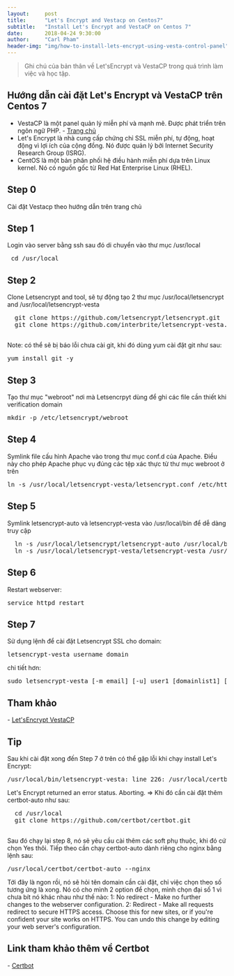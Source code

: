 ```yaml
---
layout:     post
title:      "Let's Encrypt and Vestacp on Centos7"
subtitle:   "Install Let's Encrypt and VestaCP on Centos 7"
date:       2018-04-24 9:30:00
author:     "Carl Pham"
header-img: "img/how-to-install-lets-encrypt-using-vesta-control-panel"
---
```

<blockquote>Ghi chú của bản thân về Let'sEncrypt và VestaCP trong quá trình làm việc và học tập.</blockquote>
<h2 class="section-heading">Hướng dẫn cài đặt Let's Encrypt và VestaCP trên Centos 7</h2>
<ul>
  <li>VestaCP là một panel quản lý miễn phí và mạnh mẽ. Được phát triển trên ngôn ngữ PHP. - <a href="https://vestacp.com">Trang chủ</a></li>
  <li>Let's Encrypt là nhà cung cấp chứng chỉ SSL miễn phí, tự động, hoạt động vì lợi ích của cộng đồng. Nó được quản lý bởi Internet Security Research Group (ISRG).</li>
  <li>CentOS là một bản phân phối hệ điều hành miễn phí dựa trên Linux kernel. Nó có nguồn gốc từ Red Hat Enterprise Linux (RHEL).</li>
</ul>

<h2 class="section-heading">Step 0</h2>
<p>
  Cài đặt Vestacp theo hướng dẫn trên trang chủ
</p>

<h2 class="section-heading">Step 1</h2>
<p>
  Login vào server bằng ssh sau đó di chuyển vào thư mục /usr/local
  <pre> cd /usr/local </pre>
</p>

<h2 class="section-heading">Step 2</h2>
<p>
  Clone Letsencrypt and tool, sẽ tự động tạo 2 thư mục /usr/local/letsencrypt and /usr/local/letsencrypt-vesta
  <pre>
  git clone https://github.com/letsencrypt/letsencrypt.git
  git clone https://github.com/interbrite/letsencrypt-vesta.git
  </pre>
  Note: có thể sẽ bị báo lỗi chưa cài git, khi đó dùng yum cài đặt git như sau: <pre>yum install git -y</pre>
</p>

<h2 class="section-heading">Step 3</h2>
<p>
  Tạo thư mục "webroot" nơi mà Letsencrpyt dùng để ghi các file cần thiết khi verification domain
  <pre>mkdir -p /etc/letsencrypt/webroot</pre>
</p>

<h2 class="section-heading">Step 4</h2>
<p>
  Symlink file cấu hình Apache vào trong thư mục conf.d của Apache. Điều này cho phép Apache phục vụ đúng các tệp xác thực từ thư mục webroot ở trên
  <pre>ln -s /usr/local/letsencrypt-vesta/letsencrypt.conf /etc/httpd/conf.d/letsencrypt.conf</pre>
</p>

<h2 class="section-heading">Step 5</h2>
<p>
  Symlink letsencrypt-auto và letsencrypt-vesta vào /usr/local/bin để dễ dàng truy cập
  <pre>
  ln -s /usr/local/letsencrypt/letsencrypt-auto /usr/local/bin/letsencrypt-auto
  ln -s /usr/local/letsencrypt-vesta/letsencrypt-vesta /usr/local/bin/letsencrypt-vesta</pre>
</p>

<h2 class="section-heading">Step 6</h2>
<p>
  Restart webserver:
  <pre>service httpd restart</pre>
</p>

<h2 class="section-heading">Step 7</h2>
<p>
  Sử dụng lệnh để cài đặt Letsencrypt SSL cho domain:
  <pre>letsencrypt-vesta username domain</pre>
  chi tiết hơn: <pre>sudo letsencrypt-vesta [-m email] [-u] user1 [domainlist1] [...-u userN [domainlistN]]</pre>
</p>

<h2 class="section-heading">Tham khảo</h2>
<p>
  - <a href="https://github.com/interbrite/letsencrypt-vesta"> Let'sEncrypt VestaCP </a>
</p>

<h2 class="section-heading">Tip</h2>
<p>
  Sau khi cài đặt xong đến Step 7 ở trên có thể gặp lỗi khi chạy install Let's Encrypt:
  <pre>/usr/local/bin/letsencrypt-vesta: line 226: /usr/local/certbot/certbot-auto: No such file or directory</pre>
Let's Encrypt returned an error status.  Aborting.
=> Khi đó cần cài đặt thêm certbot-auto như sau:
  <pre>
  cd /usr/local
  git clone https://github.com/certbot/certbot.git
  </pre>
Sau đó chạy lại step 8, nó sẽ yêu cầu cài thêm các soft phụ thuộc, khi đó cứ chọn Yes thôi.
Tiếp theo cần chạy certbot-auto dành riêng cho nginx bằng lệnh sau:
  <pre>/usr/local/certbot/certbot-auto --nginx</pre>
Tới đây là ngon rồi, nó sẽ hỏi tên domain cần cài đặt, chỉ việc chọn theo số tương ứng là xong.
Nó có cho mình 2 option để chọn, mình chọn đại số 1 vì chưa bít nó khác nhau như thế nào:
1: No redirect - Make no further changes to the webserver configuration.
2: Redirect - Make all requests redirect to secure HTTPS access. Choose this for
new sites, or if you're confident your site works on HTTPS. You can undo this
change by editing your web server's configuration.
</p>

<h2 class="section-heading">Link tham khảo thêm về Certbot</h2>
<p>
  - <a href="https://certbot.eff.org/lets-encrypt/debianwheezy-nginx">Certbot</a>
</p>

